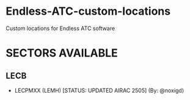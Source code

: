 # Endless-ATC-custom-locations
Custom locations for Endless ATC software

# SECTORS AVAILABLE
## LECB
- LECPMXX (LEMH) [STATUS: UPDATED AIRAC 2505] (By: @noxigd)

